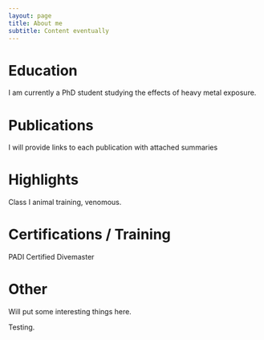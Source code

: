 ```yaml
---
layout: page
title: About me
subtitle: Content eventually
---
```


# Education

I am currently a PhD student studying the effects of heavy metal exposure.

# Publications

I will provide links to each publication with attached summaries

# Highlights

Class I animal training, venomous.

# Certifications / Training

PADI Certified Divemaster

# Other

Will put some interesting things here.

Testing.
